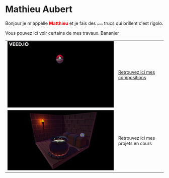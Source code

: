 # Mathieu Aubert

<style>
yellow
{
    color:yellow;
    font-size:100%;
    font-weight: bold; 
}

red
{
    color:red;
    font-size:100%;
    font-weight: bold; 
}

tiny
{
    font-size:50%;
}
</style>


Bonjour je m'appelle <red>Matthieu</red> et je fais des <tiny>petits</tiny> trucs qui brillent c'est rigolo.

Vous pouvez ici voir certains de mes travaux. Bananier

| | |
|-|-|
|![Drag Racing](Documents/PokeballGIF.gif)|[Retrouvez ici mes compositions](MesCompositions.md)|
|![Drag Racing](Documents/ScreenShot_WitchScene.PNG)|Retrouvez ici mes projets en cours |